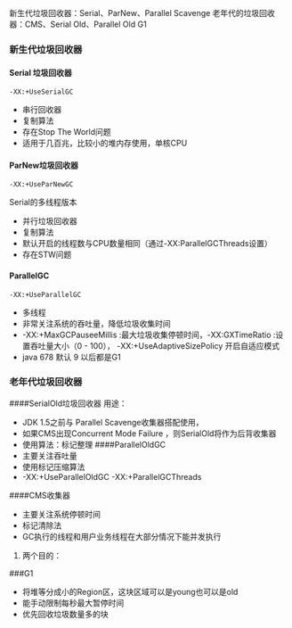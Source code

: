新生代垃圾回收器：Serial、ParNew、Parallel Scavenge
老年代的垃圾回收器：CMS、Serial Old、Parallel Old
G1

### 新生代垃圾回收器
#### Serial 垃圾回收器
`-XX:+UseSerialGC`      

- 串行回收器    
- 复制算法
- 存在Stop The World问题
- 适用于几百兆，比较小的堆内存使用，单核CPU

#### ParNew垃圾回收器
`-XX:+UseParNewGC`  
    
Serial的多线程版本  
      
- 并行垃圾回收器  
- 复制算法
- 默认开启的线程数与CPU数量相同（通过-XX:ParallelGCThreads设置）
- 存在STW问题

#### ParallelGC 
`-XX:+UseParallelGC`
- 多线程
- 非常关注系统的吞吐量，降低垃圾收集时间
- -XX:+MaxGCPauseeMillis :最大垃圾收集停顿时间，-XX:GXTimeRatio :设置吞吐量大小（0 - 100）， -XX:+UseAdaptiveSizePolicy 开启自适应模式
- java 678 默认       9 以后都是G1

### 老年代垃圾回收器
####SerialOld垃圾回收器
用途：
- JDK 1.5之前与 Parallel Scavenge收集器搭配使用，
- 如果CMS出现Concurrent Mode Failure ，则SerialOld将作为后背收集器
- 使用算法：标记整理
####ParallelOldGC
- 主要关注吞吐量
- 使用标记压缩算法
- -XX:+UseParallelOldGC  -XX:+ParallelGCThreads

####CMS收集器
- 主要关注系统停顿时间
- 标记清除法
- GC执行的线程和用户业务线程在大部分情况下能并发执行
1. 两个目的：


###G1
- 将堆等分成小的Region区，这块区域可以是young也可以是old
- 能手动限制每秒最大暂停时间
- 优先回收垃圾数量多的块
 






